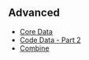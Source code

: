## Advanced

- [Core Data](/Advanced/CoreData.md)
- [Code Data - Part 2](/Advanced/CoreData2.md)
- [Combine](/Advanced/CombineBasics.md)
